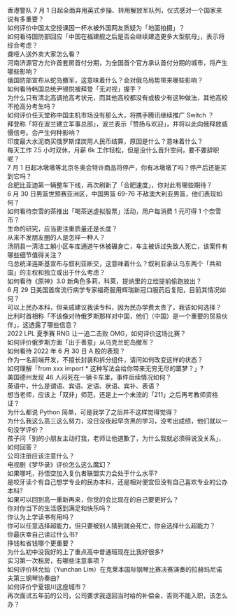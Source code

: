 香港警队 7 月 1 日起全面弃用英式步操、转用解放军队列，仪式感对一个国家来说有多重要？  
如何评价中国太空授课因一杯水被外国网友质疑为「地面拍摄」？  
如何看待国防部回应「中国在福建舰之后是否会继续建造更多大型航母」，表示将综合考虑？  
聋哑人送外卖大家怎么看？  
河南济源官方允许首套房首付分期，为全国首个官方承认首付分期的城市，将产生哪些影响？  
俄国防部宣布从蛇岛撤军，这意味着什么？会对俄乌局势带来哪些影响？  
如何看待韩国总统尹锡悦被拜登「无对视」握手？  
为什么只有清北高调抢高考状元，而其他高校都没有或极少有这种做法，其他高校不抢高分考生吗？  
如何评价任天堂称中国主机市场没有那么大，将携手腾讯继续推广 Switch ？  
拜登称「将在波兰建立军事总部」，波兰表示「赞扬与欢迎」，并将以此向俄释放威慑信号。会产生何种影响？  
印度最大水泥商买俄罗斯煤炭用人民币结算，原因是什么？意味着什么？  
每天工作 7.5 小时双休，月薪 6k 工作轻松，但是没什么晋升空间，要不要辞职呢？  
7 月 1 日起冰墩墩等北京冬奥会特许商品将停产，你有冰墩墩了吗？停产后还能买到它吗？  
合肥比亚迪第一辆整车下线，再次刷新了「合肥速度」，你对此有哪些期待？  
6 月 30 日男篮世预赛亚洲区，中国男篮 69-76 不敌澳大利亚男篮，他们表现如何？  
如何看待奈雪的茶推出「喝茶送虚拟股票」活动，用户每消费 1 元可得 1 个奈雪币？  
生命的研究，应当更注重质量还是长度？  
从来不发朋友圈的人是怎样一种人？  
汤阴县一清洁工躺小区车库通道午休被碾身亡，车主被诉过失致人死亡，该案件有哪些细节值得关注？  
乌总统泽连斯基宣布与叙利亚断交，这意味着什么？叙利亚承认乌东两个「共和国」的主权和独立或出于什么考虑？  
如何看待《原神》3.0 新角色多莉，科莱，提纳里的立绘提前偷跑放出？  
6 月 29 日美国首席流行病学专家福奇服用辉瑞新冠口服药后复阳，目前其情况如何？  
可以上民办本科，但亲戚建议我读专科，因为民办学费太贵了，我该如何选择？  
比利时首相称「不该像对待俄罗斯那样对中国，他们（中国）是一个重要的贸易伙伴」，这透露了哪些信息？  
2022 LPL 夏季赛 RNG 让一追二击败 OMG，如何评价这场比赛？  
如何评价俄罗斯方面「出于善意」从乌克兰蛇岛撤军？  
如何看待 2022 年 6 月 30 日 A 股的表现？  
作为一名前端开发，不擅长封装和拆分组件，请问如何改变这样的状态？  
如何理解「from xxx import * 这种写法会给你带来无穷无尽的噩梦？」?  
美国德州发现 46 人闷死在一辆卡车里，事件后续情况如何？  
英语中，什么是谓语、宾语、定语、状语、宾补、表语？  
想当老师，应该上「双非」师范，还是上一个末流的「211」之后再考教师资格证？  
为什么都说 Python 简单，可是我学了之后并不这样觉得觉得？  
为什么我这么高三这么努力，没日没夜起早贪黑的学习，没考出成绩，他们就以一句没学评价？  
孩子问「别的小朋友主动打我，老师让他道歉了，为什么我就必须得说没关系」，如何回答？  
公司注册应该注意什么？  
电视剧《梦华录》评价怎么这么魔幻？  
如果哪吒，孙悟空加入复仇者联盟实力会处于什么水平?  
是咬牙读个有自己想学专业的民办本科，还是相对便宜但没有自己喜欢专业的公办本科?  
如果可以回到高一重新再来，你觉的会比现在的自己要更好么？  
你对你当下的生活感到满足和快乐吗？  
你认为上学读书有用吗？  
你可以任意选择超能力，但只要被别人猜到就会死亡，你会选择什么超能力？  
你最庆幸自己读过什么书?  
挣钱和省钱哪个更重要？  
为什么初中没我好的上了重点高中普通班现在比我好很多?  
实习第一次租房，有哪些注意事项？  
如何评价林允灿（Yunchan Lim）在克莱本国际钢琴比赛决赛演奏的拉赫玛尼诺夫第三钢琴协奏曲?  
如何评价宁夏银川这座城市？  
再次面试五年前的公司，公司要求我退回当时给的补偿金，否则不能入职，该怎么办？  
